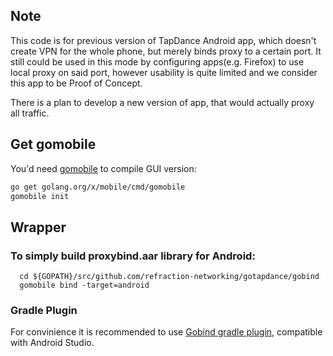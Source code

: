 ## Note
This code is for previous version of TapDance Android app, which doesn't create VPN for the whole phone, but merely binds proxy to a certain port. It still could be used in this mode by configuring apps(e.g. Firefox) to use local proxy on said port, however usability is quite limited and we consider this app to be Proof of Concept.

There is a plan to develop a new version of app, that would actually proxy all traffic.

## Get gomobile
You'd need [gomobile](https://godoc.org/golang.org/x/mobile/cmd/gomobile) to compile GUI version:
 ```bash
 go get golang.org/x/mobile/cmd/gomobile
 gomobile init
```

##  Wrapper
### To simply build proxybind.aar library for Android:
```
  cd ${GOPATH}/src/github.com/refraction-networking/gotapdance/gobind
  gomobile bind -target=android
```
### Gradle Plugin
For convinience it is recommended to use [Gobind gradle plugin](https://godoc.org/golang.org/x/mobile/cmd/gomobile#hdr-Gobind_gradle_plugin), compatible with Android Studio.
